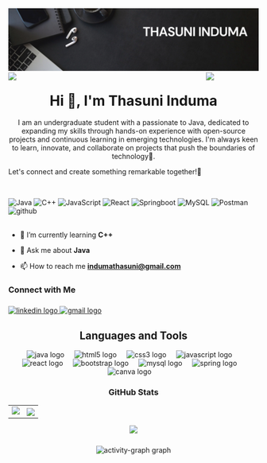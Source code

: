 ## 
![Header](/images/banner.png)
<img align="left" src="https://user-images.githubusercontent.com/65187002/144930161-2f783401-8d27-4fdf-a2f7-cc0ba32f1f1f.gif" width="21%" style="display:inline;"><img align="right" src="https://user-images.githubusercontent.com/65187002/144930161-2f783401-8d27-4fdf-a2f7-cc0ba32f1f1f.gif" width="21%" style="display:inline;">

<h1 align="center">Hi 👋, I'm Thasuni Induma</h1>

<p align="center">
  I am an undergraduate student with a passionate to Java, dedicated to expanding my skills through hands-on experience with open-source projects and continuous learning in emerging technologies.
  I'm always keen to learn, innovate, and collaborate on projects that push the boundaries of technology🚀.
</p>
<p>
  Let's connect and create something remarkable together!🌟 
</p>
<br>

<!--
**ThasuniInduma/ThasuniInduma** is a ✨ _special_ ✨ repository because its `README.md` (this file) appears on your GitHub profile.

Here are some ideas to get you started:

- 🔭 I’m currently working on ...
- 🌱 I’m currently learning ...
- 👯 I’m looking to collaborate on ...
- 🤔 I’m looking for help with ...
- 💬 Ask me about ...
- 📫 How to reach me: ...
- 😄 Pronouns: ...
- ⚡ Fun fact: ...
-->

  ![Java](https://img.shields.io/badge/java-%23ED8B00.svg?style=flat&logo=openjdk&logoColor=white) ![C++](https://img.shields.io/badge/-C++-blue?logo=cplusplus) ![JavaScript](https://img.shields.io/badge/javascript-%23323330.svg?style=flat&logo=javascript&logoColor=%23F7DF1E) ![React](https://img.shields.io/badge/react-%2320232a.svg?style=flat&logo=react&logoColor=%2361DAFB) ![Springboot](https://img.shields.io/badge/springboot-%23ffffff.svg?style=flat&logo=springboot&logoColor=%2303943d) ![MySQL](https://img.shields.io/badge/mysql-%23ffffff.svg?style=flat&logo=mysql&logoColor=039BE5) ![Postman](https://img.shields.io/badge/Postman-FF6C37?style=flat&logo=postman&logoColor=white) ![github](https://img.shields.io/badge/github-%2320232a.svg?style=flat&logo=github&logoColor=white)
  <br><br>

- 🌱 I’m currently learning **C++**
  
- 💬 Ask me about **Java**

- 📫 How to reach me **indumathasuni@gmail.com**
  
<h3 align="left">Connect with Me</h3>

###

<div align="left">
  <a href="https://lk.linkedin.com/in/thasuni-induma-86a88031b" target="_blank">
    <img src="https://raw.githubusercontent.com/maurodesouza/profile-readme-generator/master/src/assets/icons/social/linkedin/default.svg" width="52" height="40" alt="linkedin logo"  />
  </a>
  <a href="mailto:indumathasuni@gmail.com" target="_blank">
    <img src="https://raw.githubusercontent.com/maurodesouza/profile-readme-generator/master/src/assets/icons/social/gmail/default.svg" width="52" height="40" alt="gmail logo"  />
  </a>
</div>

###
<h2 align="center">Languages and Tools</h2>
<div align="center">
  <img src="https://cdn.jsdelivr.net/gh/devicons/devicon/icons/java/java-original.svg" height="30" alt="java logo"  />
  <img width="12" />
  <img src="https://cdn.jsdelivr.net/gh/devicons/devicon/icons/html5/html5-original.svg" height="30" alt="html5 logo"  />
  <img width="12" />
  <img src="https://cdn.jsdelivr.net/gh/devicons/devicon/icons/css3/css3-original.svg" height="30" alt="css3 logo"  />
  <img width="12" />
  <img src="https://cdn.jsdelivr.net/gh/devicons/devicon/icons/javascript/javascript-original.svg" height="30" alt="javascript logo"  />
  <img width="12" />
  <img src="https://cdn.jsdelivr.net/gh/devicons/devicon/icons/react/react-original.svg" height="30" alt="react logo"  />
  <img width="12" />
  <img src="https://cdn.jsdelivr.net/gh/devicons/devicon/icons/bootstrap/bootstrap-original.svg" height="30" alt="bootstrap logo"  />
  <img width="12" />
  <img src="https://cdn.jsdelivr.net/gh/devicons/devicon/icons/mysql/mysql-original.svg" height="30" alt="mysql logo"  />
  <img width="12" />
  <img src="https://cdn.jsdelivr.net/gh/devicons/devicon/icons/spring/spring-original.svg" height="30" alt="spring logo"  />
  <img width="12" />
  <img src="https://cdn.jsdelivr.net/gh/devicons/devicon/icons/canva/canva-original.svg" height="30" alt="canva logo"  />
  <img width="12" />
</div>

###

<h3 align="center">GitHub Stats</h3>
<div align="center">
  <table>
    <tr>
      <td>
        <img src="https://github-readme-stats.vercel.app/api?username=ThasuniInduma&theme=midnight-purple&show_icons=true&show=reviews,prs_merged,prs_merged_percentage&hide=contribs,issues" height="200"/>
      </td>
      <td>
        <img align="center" src="https://github-readme-stats.vercel.app/api/top-langs/?username=ThasuniInduma&theme=midnight-purple&show_icons=true&hide_border=false&layout=compact" height="200"/>
      </td>
    </tr>
  </table>
  <p align="center"> <img src="https://streak-stats.demolab.com/?user=ThasuniInduma&theme=midnight-purple" /></p>
</div>

###

<div align="center">
  <img src="https://github-readme-activity-graph.vercel.app/graph?username=ThasuniInduma&radius=16&theme=redical&area=true&order=5" height="300" alt="activity-graph graph"  />
</div>

###
